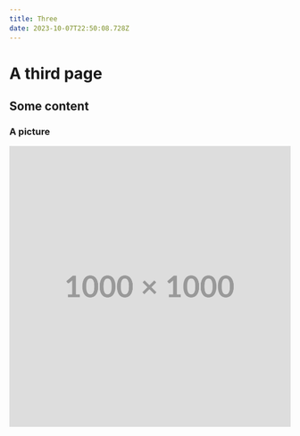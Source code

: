 ```yaml
---
title: Three
date: 2023-10-07T22:50:08.728Z
---
```


# A third page

## Some content

### A picture

![alt text](./../images/1000.png "Title")
